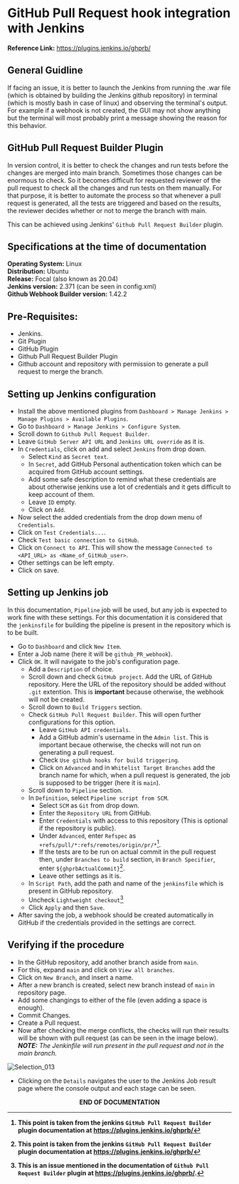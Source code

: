# GitHub Pull Request hook integration with Jenkins
  
**Reference Link:** https://plugins.jenkins.io/ghprb/   

## General Guidline
If facing an issue, it is better to launch the Jenkins from running the .war file (which is obtained by building the Jenkins github repository) in terminal (which is mostly bash in case of linux) and observing the terminal's output. For example if a webhook is not created, the GUI may not show anything but the terminal will most probably print a message showing the reason for this behavior.  
  
## GitHub Pull Request Builder Plugin
In version control, it is better to check the changes and run tests before the changes are merged into main branch. Sometimes those changes can be enormous to check. So it becomes difficult for requested reviewer of the pull request to check all the changes and run tests on them manually. For that purpose, it is better to automate the process so that whenever a pull request is generated, all the tests are triggered and based on the results, the reviewer decides whether or not to merge the branch with main.

This can be achieved using Jenkins' `Github Pull Request Builder` plugin. 

## Specifications at the time of documentation
**Operating System:** Linux  
**Distribution:** Ubuntu  
**Release:** Focal (also known as 20.04)  
**Jenkins version:** 2.371 (can be seen in config.xml)   
**Github Webhook Builder version:** 1.42.2  

## Pre-Requisites:
- Jenkins.
- Git Plugin
- GitHub Plugin
- Github Pull Request Builder Plugin
- Github account and repository with permission to generate a pull request to merge the branch.

## Setting up Jenkins configuration
- Install the above mentioned plugins from `Dashboard > Manage Jenkins > Manage Plugins > Available Plugins`.
- Go to `Dashboard > Manage Jenkins > Configure System`.
- Scroll down to `Github Pull Request Builder`.
- Leave `GitHub Server API URL` and `Jenkins URL override`  as it is.
- In `Credentials`, click on add and select `Jenkins` from drop down.
    - Select `Kind` as `Secret text`.
    - In `Secret`, add GitHub Personal authentication token which can be acquired from GitHub account settings.
    - Add some safe description to remind what these credentials are about otherwise jenkins use a lot of credentials and it gets difficult to keep account of them.
    - Leave `ID` empty.
    - Click on `Add`.
- Now select the added credentials from the drop down menu of `Credentials`.
- Click on `Test Credentials...`.
- Check `Test basic connection to GitHub`.
- Click on `Connect to API`. This will show the message `Connected to <API_URL> as <Name_of_GitHub_user>`.
- Other settings can be left empty.
- Click on save.

## Setting up Jenkins job
In this documentation, `Pipeline` job will be used, but any job is expected to work fine with these settings. For this documentation it is considered that the `jenkinsfile` for building the pipeline is present in the repository which is to be built.
  
- Go to `Dashboard` and click `New Item`.
- Enter a Job name (here it will be `github_PR_webhook`).  
- Click `OK`. It will navigate to the job's configuration page.
    - Add a `Description` of choice.
    - Scroll down and check `GitHub project`. Add the URL of GitHub repository. Here the URL of the repository should be added without `.git` extention. This is **important** because otherwise, the webhook will not be created.
    - Scroll down to `Build Triggers` section.
    - Check `GitHub Pull Request Builder`. This will open further configurations for this option.
        - Leave `GitHub API credentials`.
        - Add a GitHub admin's username in the `Admin list`. This is important becaue otherwise, the checks will not run on generating a pull request.
        - Check `Use github hooks for build triggering`.
        - Click on `Advanced` and in `Whitelist Target Branches` add the branch name for which, when a pull request is generated, the job is supposed to be trigger (here it is `main`).
    - Scroll down to `Pipeline` section.
    - In `Definition`, select `Pipeline script from SCM`.
        - Select `SCM` as `Git` from drop down.
        - Enter the `Repository URL` from GitHub.
        - Enter `Credentials` with access to this repository (This is optional if the repository is public).
        - Under `Advanced`, enter `Refspec` as `+refs/pull/*:refs/remotes/origin/pr/*`[^note].
        - If the tests are to be run on actual commit in the pull request then, under `Branches to build` section, in `Branch Specifier`, enter `${ghprbActualCommit}`[^note].
        - Leave other settings as it is.
    - In `Script Path`, add the path and name of the `jenkinsfile` which is present in GitHub repository.
    - Uncheck `Lightweight checkout`[^note1]
    - Click `Apply` and then `Save`.
- After saving the job, a webhook should be created automatically in GitHub if the credentials provided in the settings are correct.

## Verifying if the procedure
- In the GitHub repository, add another branch aside from `main`.
- For this, expand `main` and click on `View all branches`.
- Click on `New Branch`, and insert a name.
- After a new branch is created, select new branch instead of `main` in repository page.
- Add some changings to either of the file (even adding a space is enough).
- Commit Changes.
- Create a Pull request.
- Now after checking the merge conflicts, the checks will run their results will be shown with pull request (as can be seen in the image below).  
_**NOTE:** The Jenkinfile will run present in the pull request and not in the main branch._
  
![Selection_013](https://user-images.githubusercontent.com/99069972/194247574-fe22a016-bb09-4f2f-ab7a-bb745f92e951.png)
  
- Clicking on the `Details` navigates the user to the Jenkins Job result page where the console output and each stage can be seen.

[^note]:
    This point is taken from the jenkins `GitHub Pull Request Builder` plugin documentation at  https://plugins.jenkins.io/ghprb/  
[^note1]: 
    This is an issue mentioned in the documentation of `Github Pull Request Builder` plugin at https://plugins.jenkins.io/ghprb/.  
  
<p align="center">
  <b>END OF DOCUMENTATION<b>
</p>
